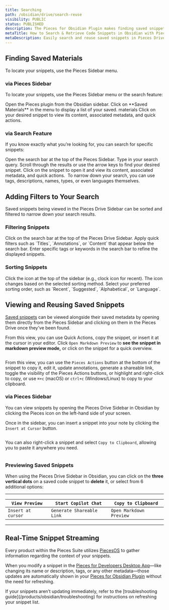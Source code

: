 ```yaml
---
title: Searching
path: /obsidian/drive/search-reuse
visibility: PUBLIC
status: PUBLISHED
description: The Pieces for Obsidian Plugin makes finding saved snippets quick and seamless, helping you stay productive without breaking your workflow.
metaTitle: How to Search & Retrieve Code Snippets in Obsidian with Pieces Drive
metaDescription: Easily search and reuse saved snippets in Pieces Drive for Obsidian, ensuring quick access to the right code at the right time.
---
```


## Finding Saved Materials

To locate your snippets, use the Pieces Sidebar menu.

### via Pieces Sidebar

To locate your snippets, use the Pieces Sidebar menu or the search feature:

<Steps>
  <Step title="Open the Pieces Sidebar">
    Open the Pieces plugin from the Obsidian sidebar.
  </Step>

  <Step title="Navigate to Saved Materials">
    Click on **Saved Materials** in the menu to display a list of your saved. materials
  </Step>

  <Step title="Open a Snippet">
    Click on your desired snippet to view its content, associated metadata, and quick actions.
  </Step>
</Steps>

<Image src="https://storage.googleapis.com/hashnode_product_documentation_assets/obsidian_plugin_assets/using_snippets/search_reuse/copy_paste_snippet_OBS.gif" alt="" align="center" fullwidth="true" />

### via Search Feature

If you know exactly what you’re looking for, you can search for specific snippets:

<Steps>
  <Step title="Click the Search Bar">
    Open the search bar at the top of the Pieces Sidebar.
  </Step>

  <Step title="Enter Your Query">
    Type in your search query.
  </Step>

  <Step title="Navigate the Results">
    Scroll through the results or use the arrow keys to find your desired snippet.
  </Step>

  <Step title="Open the Snippet">
    Click on the snippet to open it and view its content, associated metadata, and quick actions.
  </Step>
</Steps>

<Image src="https://storage.googleapis.com/hashnode_product_documentation_assets/obsidian_plugin_assets/using_snippets/search_reuse/search_process.gif" alt="" align="center" fullwidth="true" />

<Callout type="tip">
  To narrow down your search, you can use tags, descriptions, names, types, or even languages themselves.
</Callout>

## Adding Filters to Your Search

Saved snippets being viewed in the Pieces Drive Sidebar can be sorted and filtered to narrow down your search results.

### Filtering Snippets

<Steps>
  <Step title="Click the Search Bar">
    Click on the search bar at the top of the Pieces Drive Sidebar.
  </Step>

  <Step title="Use Quick Filters">
    Apply quick filters such as `Titles`, `Annotations`, or `Content` that appear below the search bar.
  </Step>

  <Step title="Filter by Tags or Keywords">
    Enter specific tags or keywords in the search bar to refine the displayed snippets.
  </Step>
</Steps>

<Image src="https://storage.googleapis.com/hashnode_product_documentation_assets/obsidian_plugin_assets/using_snippets/search_reuse/filtering_snippets.gif" alt="" align="center" fullwidth="true" />

### Sorting Snippets

<Steps>
  <Step title="Click the Sorting Icon">
    Click the icon at the top of the sidebar (e.g., clock icon for recent). The icon changes based on the selected sorting method.
  </Step>

  <Step title="Choose Sorting Order">
    Select your preferred sorting order, such as `Recent`, `Suggested`, `Alphabetical`, or `Language`.
  </Step>
</Steps>

<Image src="https://storage.googleapis.com/hashnode_product_documentation_assets/obsidian_plugin_assets/using_snippets/search_reuse/sorting_snippets.gif" alt="" align="center" fullwidth="true" />

## Viewing and Reusing Saved Snippets

[Saved snippets](/products/obsidian/drive/save-snippets) can be viewed alongside their saved metadata by opening them directly from the Pieces Sidebar and clicking on them in the Pieces Drive once they’ve been found.

From this view, you can use Quick Actions, copy the snippet, or insert it at the cursor in your editor. Click `Open Markdown Preview` to **see the snippet in markdown preview mode,** or click on the snippet for a quick overview.

<Image src="https://storage.googleapis.com/hashnode_product_documentation_assets/obsidian_plugin_assets/using_snippets/search_reuse/mardown_preview_mode_OBS.png" alt="" align="center" fullwidth="true" />

From this view, you can use the `Pieces Actions` button at the bottom of the snippet to copy it, edit it, update annotations, generate a shareable link, toggle the visibility of the Pieces Actions buttons, or highlight and right-click to copy, or use `⌘+c` (macOS) or `ctrl+c` (Windows/Linux) to copy to your clipboard.

### via Pieces Sidebar

You can view snippets by opening the Pieces Drive Sidebar in Obsidian by clicking the Pieces icon on the left-hand side of your screen.

Once in the sidebar, you can insert a snippet into your note by clicking the `Insert at Cursor` button.

<Image src="https://storage.googleapis.com/hashnode_product_documentation_assets/obsidian_plugin_assets/using_snippets/search_reuse/insert_at_cursor_copy_paste_snippet_OBS.gif" alt="" align="center" fullwidth="true" />

You can also right-click a snippet and select `Copy to Clipboard`, allowing you to paste it anywhere you need.

<Image src="https://storage.googleapis.com/hashnode_product_documentation_assets/obsidian_plugin_assets/using_snippets/search_reuse/copy_to_clipboard_OBS.png" alt="" align="center" fullwidth="true" />

### Previewing Saved Snippets

When using the Pieces Drive Sidebar in Obsidian, you can click on the **three vertical dots** on a saved code snippet to **delete** it, or select from 6 additional options:

***

| `View Preview`     | `Start Copilot Chat`      | `Copy to Clipboard`     |
| ------------------ | ------------------------- | ----------------------- |
| `Insert at cursor` | `Generate Shareable Link` | `Open Markdown Preview` |

***

## Real-Time Snippet Streaming

Every product within the Pieces Suite utilizes [PiecesOS](/products/core-dependencies/pieces-os) to gather information regarding the context of your snippets.

When you modify a snippet in the <a target="_blank" href="/products/desktop">Pieces for Developers Desktop App</a>—like changing its name or description, tags, or any other metadata—those updates are automatically shown in your <a target="_blank" href="https://obsidian.md/plugins?search=pieces-for-developers">Pieces for Obsidian Plugin</a> without the need for refreshing.

<Callout type="tip">
  If your snippets aren’t updating immediately, refer to the [troubleshooting guide](/products/obsidian/troubleshooting) for instructions on refreshing your snippet list.
</Callout>